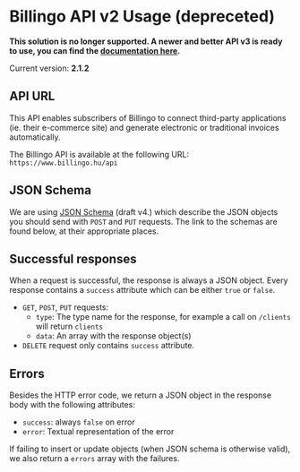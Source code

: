# Billingo API v2 Usage (depreceted)


**This solution is no longer supported. A newer and better API v3 is ready to use, you can find the [documentation here](https://api.billingo.hu).**

Current version: **2.1.2**

## API URL

This API enables subscribers of Billingo to connect third-party applications (ie. their e-commerce site)
and generate electronic or traditional invoices automatically.

The Billingo API is available at the following URL: `https://www.billingo.hu/api`


## JSON Schema

We are using [JSON Schema](http://json-schema.org/) (draft v4.) which describe the JSON objects you should send with
`POST` and `PUT` requests.
The link to the schemas are found below, at their appropriate places.



## Successful responses

When a request is successful, the response is always a JSON object. Every response contains a `success` attribute which
can be either `true` or `false`.

- `GET`, `POST`, `PUT` requests:
    - `type`: The type name for the response, for example a call on `/clients` will return `clients`
    - `data`: An array with the response object(s)
- `DELETE` request only contains `success` attribute.


## Errors

Besides the HTTP error code, we return a JSON object in the response body with the
following attributes:

- `success`: always `false` on error
- `error`: Textual representation of the error

If failing to insert or update objects (when JSON schema is otherwise valid), we
also return a `errors` array with the failures.

